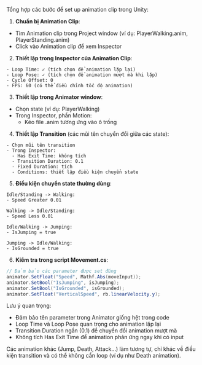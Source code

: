 Tổng hợp các bước để set up animation clip trong Unity:

1. **Chuẩn bị Animation Clip**:
- Tìm Animation clip trong Project window (ví dụ: PlayerWalking.anim, PlayerStanding.anim)
- Click vào Animation clip để xem Inspector

2. **Thiết lập trong Inspector của Animation Clip**:
```
- Loop Time: ✓ (tích chọn để animation lặp lại)
- Loop Pose: ✓ (tích chọn để animation mượt mà khi lặp)
- Cycle Offset: 0
- FPS: 60 (có thể điều chỉnh tốc độ animation)
```

3. **Thiết lập trong Animator window**:
- Chọn state (ví dụ: PlayerWalking)
- Trong Inspector, phần Motion:
  - Kéo file .anim tương ứng vào ô trống

4. **Thiết lập Transition** (các mũi tên chuyển đổi giữa các state):
```
- Chọn mũi tên transition
- Trong Inspector:
  - Has Exit Time: không tích
  - Transition Duration: 0.1
  - Fixed Duration: tích
  - Conditions: thiết lập điều kiện chuyển state
```

5. **Điều kiện chuyển state thường dùng**:
```
Idle/Standing -> Walking:
- Speed Greater 0.01

Walking -> Idle/Standing:
- Speed Less 0.01

Idle/Walking -> Jumping:
- IsJumping = true

Jumping -> Idle/Walking:
- IsGrounded = true
```

6. **Kiểm tra trong script Movement.cs**:
```csharp
// Đảm bảo các parameter được set đúng
animator.SetFloat("Speed", Mathf.Abs(moveInput));
animator.SetBool("IsJumping", isJumping);
animator.SetBool("IsGrounded", isGrounded);
animator.SetFloat("VerticalSpeed", rb.linearVelocity.y);
```

Lưu ý quan trọng:
- Đảm bảo tên parameter trong Animator giống hệt trong code
- Loop Time và Loop Pose quan trọng cho animation lặp lại
- Transition Duration ngắn (0.1) để chuyển đổi animation mượt mà
- Không tích Has Exit Time để animation phản ứng ngay khi có input

Các animation khác (Jump, Death, Attack...) làm tương tự, chỉ khác về điều kiện transition và có thể không cần loop (ví dụ như Death animation).